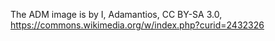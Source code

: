 The ADM image is by I, Adamantios, CC BY-SA 3.0, https://commons.wikimedia.org/w/index.php?curid=2432326
